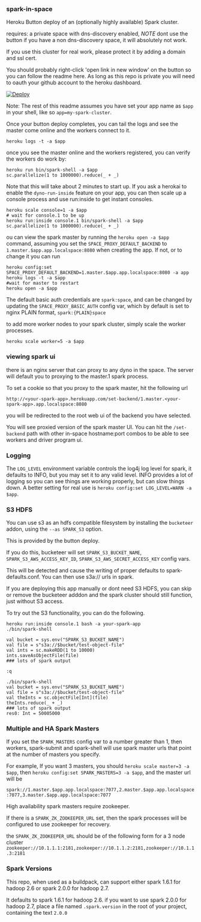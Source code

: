 ### spark-in-space 

Heroku Button deploy of an (optionally highly available) Spark cluster.

requires: a private space with dns-discovery enabled, *NOTE* dont use the button if you have a non dns-discovery space, it will absolutely not work.

If you use this cluster for real work, please protect it by adding a domain and ssl cert.

You should probably right-click 'open link in new window' on the button so you can follow the readme here. As long as this repo is private you will need to oauth your github account to the heroku dashboard.

[![Deploy](https://www.herokucdn.com/deploy/button.svg)](https://heroku.com/deploy?template=https://github.com/heroku/spark-in-space)

Note: The rest of this readme assumes you have set your app name as `$app` in your shell, like so `app=my-spark-cluster`.

Once your button deploy completes, you can tail the logs and see the master come online and the workers connect to it.

```
heroku logs -t -a $app
```

once you see the master online and the workers registered, you can verify the workers do work by:

```
heroku run bin/spark-shell -a $app
sc.parallelize(1 to 1000000).reduce(_ + _)
```

Note that this will take about 2 minutes to start up. If you ask a herokai to enable the `dyno-run-inside` feature on your app, 
you can then scale up a console process and use run:inside to get instant consoles.

```
heroku scale console=1 -a $app
# wait for console.1 to be up
heroku run:inside console.1 bin/spark-shell -a $app
sc.parallelize(1 to 1000000).reduce(_ + _)
```


ou can view the spark master by running the `heroku open -a $app` command, assuming you set the `SPACE_PROXY_DEFAULT_BACKEND` to `1.master.$app.app.localspace:8080` 
when creating the app.  If not, or to change it you can run

```
heroku config:set SPACE_PROXY_DEFAULT_BACKEND=1.master.$app.app.localspace:8080 -a app
heroku logs -t -a $app
#wait for master to restart
heroku open -a $app
```

The default basic auth credentials are `spark:space`, and can be changed
by updating the `SPACE_PROXY_BASIC_AUTH` config var, which by default is set to nginx PLAIN format, `spark:{PLAIN}space`


to add more worker nodes to your spark cluster, simply scale the worker processes.

```
heroku scale worker=5 -a $app
```

### viewing spark ui

there is an nginx server that can proxy to any dyno in the space. The server will default you to proxying to the master.1 spark process.

To set a cookie so that you proxy to the spark master, hit the following url

`http://<your-spark-app>.herokuapp.com/set-backend/1.master.<your-spark-app>.app.localspace:8080`

you will be redirected to the root web ui of the backend you have selected.

You will see proxied version of the spark master UI. You can hit the `/set-backend` path with other in-space hostname:port combos
to be able to see workers and driver program ui.

### Logging

The `LOG_LEVEL` environment variable controls the log4j log level for spark, it defaults to INFO, but you may set it to any 
valid level. INFO provides a lot of logging so you can see things are working properly, but can slow things down.
A better setting for real use is `heroku config:set LOG_LEVEL=WARN -a $app`.

### S3 HDFS

You can use s3 as an hdfs compatible filesystem by installing the `bucketeer` addon, using the `--as SPARK_S3` option. 

This is provided by the button deploy.

If you do this, bucketeer will set `SPARK_S3_BUCKET_NAME`, `SPARK_S3_AWS_ACCESS_KEY_ID`, `SPARK_S3_AWS_SECRET_ACCESS_KEY` config vars.

This will be detected and cause the writing of proper defaults to spark-defaults.conf. You can then use s3a:// urls in spark.

If you are deploying this app manually or dont need S3 HDFS, you can skip or remove the bucketeer adddon and the spark cluster should still function, just without S3 access.

To try out the S3 functionality, you can do the following.

```
heroku run:inside console.1 bash -a your-spark-app
./bin/spark-shell

val bucket = sys.env("SPARK_S3_BUCKET_NAME")
val file = s"s3a://$bucket/test-object-file"
val ints = sc.makeRDD(1 to 10000)
ints.saveAsObjectFile(file)
### lots of spark output

:q

./bin/spark-shell
val bucket = sys.env("SPARK_S3_BUCKET_NAME")
val file = s"s3a://$bucket/test-object-file"
val theInts = sc.objectFile[Int](file)
theInts.reduce(_ + _)
### lots of spark output
res0: Int = 50005000
```

### Multiple and HA Spark Masters

If you set the `SPARK_MASTERS` config var to a number greater than 1, then workers, spark-submit and spark-shell will use spark master urls that point at
the number of masters you specify.
 
For example, If you want 3 masters, you should `heroku scale master=3 -a $app`, then `heroku config:set SPARK_MASTERS=3 -a $app`, and the master url will be

`spark://1.master.$app.app.localspace:7077,2.master.$app.app.localspace:7077,3.master.$app.app.localspace:7077`

High availability spark masters require zookeeper.

If there is a `SPARK_ZK_ZOOKEEPER_URL` set, then the spark processes will be configured to use zookeeper for recovery.

the `SPARK_ZK_ZOOKEEPER_URL` should be of the following form for a 3 node cluster `zookeeper://10.1.1.1:2181,zookeeper://10.1.1.2:2181,zookeeper://10.1.1.3:2181`

### Spark Versions

This repo, when used as a buildpack, can support either spark 1.6.1 for hadoop 2.6 or spark 2.0.0 for hadoop 2.7.

It defaults to spark 1.6.1 for hadoop 2.6. if you want to use spark 2.0.0 for hadoop 2.7, place a file named `.spark.version` in the root of your project, containing the text `2.0.0`
